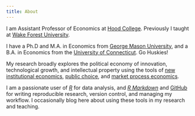 ```yaml
---
title: About
---
```


I am Assistant Professor of Economics at [Hood College](https://www.hood.edu/academics/Economics-and-Management/index.html). Previously I taught at [Wake Forest University](http://college.wfu.edu/economics/).

I have a Ph.D and M.A. in Economics from [George Mason University](http://economics.gmu.edu/), and a B.A. in Economics from the [University of Connecticut](http://economics.uconn.edu/). Go Huskies!

My research broadly explores the political economy of innovation, technological growth, and intellectual property using the tools of [new institutional economics](https://en.wikipedia.org/wiki/New_institutional_economics), [public choice](https://en.wikipedia.org/wiki/Public_choice), and [market process economics](http://www.econlib.org/library/Enc/AustrianSchoolofEconomics.html).

I am a passionate user of [*R*](https://www.r-project.org/) for data analysis, and [*R Markdown*](https://rmarkdown.rstudio.com/) and [GitHub](https://github.com) for writing reproducible research, version control, and managing my workflow. I occasionally blog here about using these tools in my research and teaching.